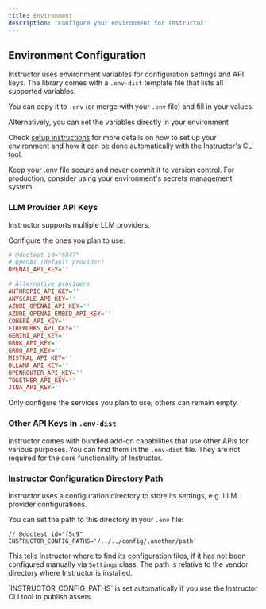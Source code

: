 ```yaml
---
title: Environment
description: 'Configure your environment for Instructor'
---
```


## Environment Configuration

Instructor uses environment variables for configuration settings and API keys. The library comes with
a `.env-dist` template file that lists all supported variables.

You can copy it to `.env` (or merge with your `.env` file) and fill in your values.

Alternatively, you can set the variables directly in your environment

Check [setup instructions](/setup) for more details on how to set up your environment and how it can
be done automatically with the Instructor's CLI tool.

<Warning>
    Keep your .env file secure and never commit it to version control.
    For production, consider using your environment's secrets management system.
</Warning>


### LLM Provider API Keys

Instructor supports multiple LLM providers.

Configure the ones you plan to use:

```ini
# @doctest id="6847"
# OpenAI (default provider)
OPENAI_API_KEY=''

# Alternative providers
ANTHROPIC_API_KEY=''
ANYSCALE_API_KEY=''
AZURE_OPENAI_API_KEY=''
AZURE_OPENAI_EMBED_API_KEY=''
COHERE_API_KEY=''
FIREWORKS_API_KEY=''
GEMINI_API_KEY=''
GROK_API_KEY=''
GROQ_API_KEY=''
MISTRAL_API_KEY=''
OLLAMA_API_KEY=''
OPENROUTER_API_KEY=''
TOGETHER_API_KEY=''
JINA_API_KEY=''
```

Only configure the services you plan to use; others can remain empty.

### Other API Keys in `.env-dist`

Instructor comes with bundled add-on capabilities that use other APIs for various purposes.
You can find them in the `.env-dist` file. They are not required for the core functionality of Instructor.


### Instructor Configuration Directory Path

Instructor uses a configuration directory to store its settings, e.g. LLM provider configurations.

You can set the path to this directory in your `.env` file:
```
// @doctest id="f5c9"
INSTRUCTOR_CONFIG_PATHS='/../../config/,another/path'
```

This tells Instructor where to find its configuration files, if it has not been configured manually
via `Settings` class. The path is relative to the vendor directory where Instructor is installed.

<Note>
    `INSTRUCTOR_CONFIG_PATHS` is set automatically if you use the Instructor CLI tool to publish assets.
</Note>
